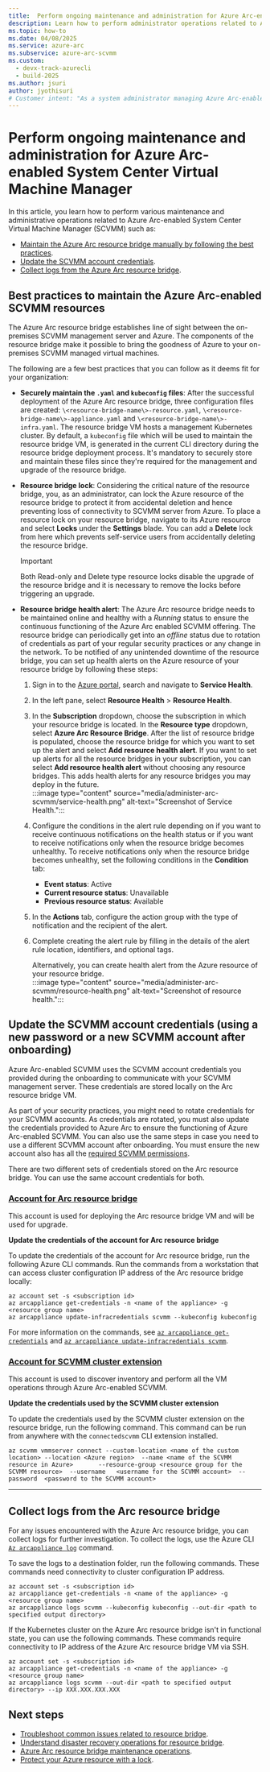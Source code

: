 ```yaml
---
title:  Perform ongoing maintenance and administration for Azure Arc-enabled System Center Virtual Machine Manager
description: Learn how to perform administrator operations related to Azure Arc-enabled System Center Virtual Machine Manager.
ms.topic: how-to 
ms.date: 04/08/2025
ms.service: azure-arc
ms.subservice: azure-arc-scvmm
ms.custom:
  - devx-track-azurecli
  - build-2025
ms.author: jsuri
author: jyothisuri
# Customer intent: "As a system administrator managing Azure Arc-enabled SCVMM, I want to perform maintenance and update account credentials for the Arc resource bridge, so that I can ensure secure and reliable connectivity between on-premises servers and Azure services."
---
```


# Perform ongoing maintenance and administration for Azure Arc-enabled System Center Virtual Machine Manager

In this article, you learn how to perform various maintenance and administrative operations related to Azure Arc-enabled System Center Virtual Machine Manager (SCVMM) such as:

- [Maintain the Azure Arc resource bridge manually by following the best practices](#best-practices-to-maintain-the-azure-arc-enabled-scvmm-resources).
- [Update the SCVMM account credentials](#update-the-scvmm-account-credentials-using-a-new-password-or-a-new-scvmm-account-after-onboarding).
- [Collect logs from the Azure Arc resource bridge](#collect-logs-from-the-arc-resource-bridge).

## Best practices to maintain the Azure Arc-enabled SCVMM resources 

The Azure Arc resource bridge establishes line of sight between the on-premises SCVMM management server and Azure. The components of the resource bridge make it possible to bring the goodness of Azure to your on-premises SCVMM managed virtual machines.

The following are a few best practices that you can follow as it deems fit for your organization: 

- **Securely maintain the `.yaml` and `kubeconfig` files**: After the successful deployment of the Azure Arc resource bridge, three configuration files are created: `\<resource-bridge-name\>-resource.yaml`, `\<resource-bridge-name\>-appliance.yaml` and `\<resource-bridge-name\>-infra.yaml`. The resource bridge VM hosts a management Kubernetes cluster. By default, a `kubeconfig` file which will be used to maintain the resource bridge VM, is generated in the current CLI directory during the resource bridge deployment process. It's mandatory to securely store and maintain these files since they're required for the management and upgrade of the resource bridge. 

- **Resource bridge lock**: Considering the critical nature of the resource bridge, you, as an administrator, can lock the Azure resource of the resource bridge to protect it from accidental deletion and hence preventing loss of connectivity to SCVMM server from Azure. To place a resource lock on your resource bridge, navigate to its Azure resource and select **Locks** under the **Settings** blade. You can add a **Delete** lock from here which prevents self-service users from accidentally deleting the resource bridge. 

     >[!IMPORTANT]
     >Both Read-only and Delete type resource locks disable the upgrade of the resource bridge and it is necessary to remove the locks before triggering an upgrade. 

- **Resource bridge health alert**: The Azure Arc resource bridge needs to be maintained online and healthy with a *Running* status to ensure the continuous functioning of the Azure Arc enabled SCVMM offering. The resource bridge can periodically get into an *offline* status due to rotation of credentials as part of your regular security practices or any change in the network. To be notified of any unintended downtime of the resource bridge, you can set up health alerts on the Azure resource of your resource bridge by following these steps: 

     1. Sign in to the [Azure portal](https://portal.azure.com), search and navigate to **Service Health**.
     1. In the left pane, select **Resource Health** > **Resource Health**.
     1. In the **Subscription** dropdown, choose the subscription in which your resource bridge is located. In the **Resource type** dropdown, select **Azure Arc Resource Bridge**. After the list of resource bridge is populated, choose the resource bridge for which you want to set up the alert and select **Add resource health alert**. If you want to set up alerts for all the resource bridges in your subscription, you can select **Add resource health alert** without choosing any resource bridges. This adds health alerts for any resource bridges you may deploy in the future.<br>
           :::image type="content" source="media/administer-arc-scvmm/service-health.png" alt-text="Screenshot of Service Health.":::
     1. Configure the conditions in the alert rule depending on if you want to receive continuous notifications on the health status or if you want to receive notifications only when the resource bridge becomes unhealthy. To receive notifications only when the resource bridge becomes unhealthy, set the following conditions in the **Condition** tab:  
           - **Event status**: Active 
           - **Current resource status**: Unavailable 
           - **Previous resource status**: Available  
     1. In the **Actions** tab, configure the action group with the type of notification and the recipient of the alert. 
     1. Complete creating the alert rule by filling in the details of the alert rule location, identifiers, and optional tags.
       
        Alternatively, you can create health alert from the Azure resource of your resource bridge.<br>
        :::image type="content" source="media/administer-arc-scvmm/resource-health.png" alt-text="Screenshot of resource health."::: 

## Update the SCVMM account credentials (using a new password or a new SCVMM account after onboarding)

Azure Arc-enabled SCVMM uses the SCVMM account credentials you provided during the onboarding to communicate with your SCVMM management server. These credentials are stored locally on the Arc resource bridge VM.

As part of your security practices, you might need to rotate credentials for your SCVMM accounts. As credentials are rotated, you must also update the credentials provided to Azure Arc to ensure the functioning of Azure Arc-enabled SCVMM. You can also use the same steps in case you need to use a different SCVMM account after onboarding. You must ensure the new account also has all the [required SCVMM permissions](quickstart-connect-system-center-virtual-machine-manager-to-arc.md#prerequisites).

There are two different sets of credentials stored on the Arc resource bridge. You can use the same account credentials for both.

### [Account for Arc resource bridge](#tab/account-for-arc-resource-bridge)

This account is used for deploying the Arc resource bridge VM and will be used for upgrade.

**Update the credentials of the account for Arc resource bridge**

To update the credentials of the account for Arc resource bridge, run the following Azure CLI commands. Run the commands from a workstation that can access cluster configuration IP address of the Arc resource bridge locally:

```azurecli
az account set -s <subscription id>
az arcappliance get-credentials -n <name of the appliance> -g <resource group name> 
az arcappliance update-infracredentials scvmm --kubeconfig kubeconfig
```
For more information on the commands, see [`az arcappliance get-credentials`](/cli/azure/arcappliance#az-arcappliance-get-credentials) and [`az arcappliance update-infracredentials scvmm`](/cli/azure/arcappliance/update-infracredentials#az-arcappliance-update-infracredentials-scvmm).

### [Account for SCVMM cluster extension](#tab/account-for-scvmm-cluster-extension)

This account is used to discover inventory and perform all the VM operations through Azure Arc-enabled SCVMM.

**Update the credentials used by the SCVMM cluster extension**

To update the credentials used by the SCVMM cluster extension on the resource bridge, run the following command. This command can be run from anywhere with the `connectedscvmm` CLI extension installed.

```azurecli
az scvmm vmmserver connect --custom-location <name of the custom location> --location <Azure region>  --name <name of the SCVMM resource in Azure>       --resource-group <resource group for the SCVMM resource>  --username   <username for the SCVMM account>  --password  <password to the SCVMM account>
```
---

## Collect logs from the Arc resource bridge

For any issues encountered with the Azure Arc resource bridge, you can collect logs for further investigation. To collect the logs, use the Azure CLI [`Az arcappliance log`](/cli/azure/arcappliance/logs#az-arcappliance-logs-scvmm) command.

To save the logs to a destination folder, run the following commands. These commands need connectivity to cluster configuration IP address.

```azurecli
az account set -s <subscription id>
az arcappliance get-credentials -n <name of the appliance> -g <resource group name> 
az arcappliance logs scvmm --kubeconfig kubeconfig --out-dir <path to specified output directory>
```

If the Kubernetes cluster on the Azure Arc resource bridge isn't in functional state, you can use the following commands. These commands require connectivity to IP address of the Azure Arc resource bridge VM via SSH.

```azurecli
az account set -s <subscription id>
az arcappliance get-credentials -n <name of the appliance> -g <resource group name> 
az arcappliance logs scvmm --out-dir <path to specified output directory> --ip XXX.XXX.XXX.XXX
```

## Next steps

- [Troubleshoot common issues related to resource bridge](../resource-bridge/troubleshoot-resource-bridge.md).
- [Understand disaster recovery operations for resource bridge](./disaster-recovery.md).
- [Azure Arc resource bridge maintenance operations](../resource-bridge/maintenance.md).
- [Protect your Azure resource with a lock](/azure/azure-resource-manager/management/lock-resources?tabs=json).